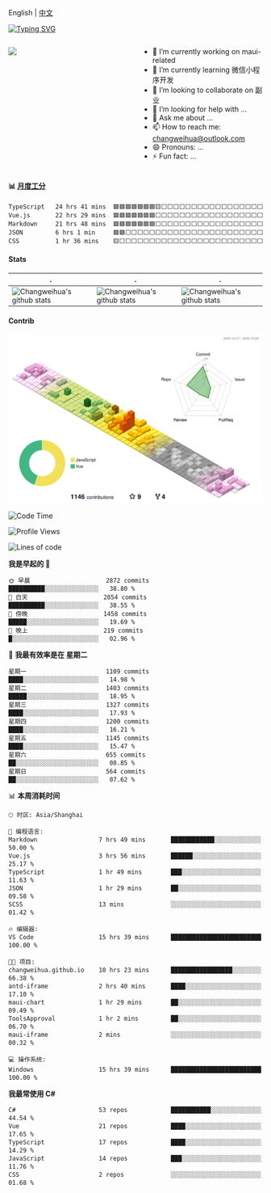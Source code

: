 English | [中文](README_CN.md)

[![Typing SVG](https://readme-typing-svg.herokuapp.com?color=%2336BCF7&center=true&vCenter=true&width=600&lines=Hi+there+👋,+I+am+Chang+Weihua;+Welcome+to+My+Profile!;Over+9+years+of+programming+experience;Always+learning+new+things+)](https://git.io/typing-svg)

<div style="display: grid;gap: 20px;grid-template-columns: repeat(auto-fit, minmax(240px, 1fr));">

[<img src="https://github-readme-stats.vercel.app/api?username=changweihua&show_icons=true&locale=cn" />](https://metrics.lecoq.io/changweihua#gh-light-mode-only)

<div>

- 🔭 I’m currently working on maui-related
- 🌱 I’m currently learning 微信小程序开发
- 👯 I’m looking to collaborate on 副业
- 🤔 I’m looking for help with ...
- 💬 Ask me about ...
- 📫 How to reach me: changweihua@outlook.com
- 😄 Pronouns: ...
- ⚡ Fun fact: ...

</div>

</div>

#### :bar_chart: [月度工分](https://github.com/changweihua/wakapi)

<!--START_SECTION:wakao-->

```txt
TypeScript   24 hrs 41 mins  🟩🟩🟩🟩🟩🟩🟩🟨⬜⬜⬜⬜⬜⬜⬜⬜⬜⬜⬜⬜⬜⬜⬜⬜⬜   30.99 %
Vue.js       22 hrs 29 mins  🟩🟩🟩🟩🟩🟩🟩⬜⬜⬜⬜⬜⬜⬜⬜⬜⬜⬜⬜⬜⬜⬜⬜⬜⬜   28.24 %
Markdown     21 hrs 48 mins  🟩🟩🟩🟩🟩🟩🟩⬜⬜⬜⬜⬜⬜⬜⬜⬜⬜⬜⬜⬜⬜⬜⬜⬜⬜   27.37 %
JSON         6 hrs 1 min     🟩🟩⬜⬜⬜⬜⬜⬜⬜⬜⬜⬜⬜⬜⬜⬜⬜⬜⬜⬜⬜⬜⬜⬜⬜   07.55 %
CSS          1 hr 36 mins    🟨⬜⬜⬜⬜⬜⬜⬜⬜⬜⬜⬜⬜⬜⬜⬜⬜⬜⬜⬜⬜⬜⬜⬜⬜   02.02 %
```

<!--END_SECTION:wakao-->

#### Stats ####


| .                                                                                                                                            | .                                                                                                                                      | .                                                                                                                                                     |
| -------------------------------------------------------------------------------------------------------------------------------------------- | -------------------------------------------------------------------------------------------------------------------------------------- | ----------------------------------------------------------------------------------------------------------------------------------------------------- |
| ![Changweihua's github stats](https://github-readme-stats.vercel.app/api?username=changweihua&show_icons=true&theme=radical&hide_title=true) | ![Changweihua's github stats](https://github-readme-stats.vercel.app/api/top-langs/?username=changweihua&theme=radical&layout=compact) | ![Changweihua's github stats](https://github-readme-stats.vercel.app/api?username=changweihua&show_icons=true&theme=radical&include_all_commits=true) |


#### Contrib ####

<!--   profile-green-animate -->
![](./profile-3d-contrib/profile-south-season-animate.svg)

<!--START_SECTION:waka-->
![Code Time](http://img.shields.io/badge/Code%20Time-1%2C901%20hrs%2035%20mins-blue)

![Profile Views](http://img.shields.io/badge/%E4%B8%AA%E4%BA%BA%E8%B5%84%E6%96%99%E8%A7%82%E7%9C%8B%E6%AC%A1%E6%95%B0-4-blue)

![Lines of code](https://img.shields.io/badge/%E4%BB%8E%E3%80%8CHello%20World%E3%80%8D%E8%B5%B7%E6%88%91%E5%B7%B2%E7%BB%8F%E5%86%99%E4%BA%86-24.4%20million%20%E8%A1%8C%E4%BB%A3%E7%A0%81-blue)

**我是早起的 🐤** 

```text
🌞 早晨                     2872 commits        ██████████░░░░░░░░░░░░░░░   38.80 % 
🌆 白天                     2854 commits        ██████████░░░░░░░░░░░░░░░   38.55 % 
🌃 傍晚                     1458 commits        █████░░░░░░░░░░░░░░░░░░░░   19.69 % 
🌙 晚上                     219 commits         █░░░░░░░░░░░░░░░░░░░░░░░░   02.96 % 
```
📅 **我最有效率是在 星期二** 

```text
星期一                      1109 commits        ████░░░░░░░░░░░░░░░░░░░░░   14.98 % 
星期二                      1403 commits        █████░░░░░░░░░░░░░░░░░░░░   18.95 % 
星期三                      1327 commits        ████░░░░░░░░░░░░░░░░░░░░░   17.93 % 
星期四                      1200 commits        ████░░░░░░░░░░░░░░░░░░░░░   16.21 % 
星期五                      1145 commits        ████░░░░░░░░░░░░░░░░░░░░░   15.47 % 
星期六                      655 commits         ██░░░░░░░░░░░░░░░░░░░░░░░   08.85 % 
星期日                      564 commits         ██░░░░░░░░░░░░░░░░░░░░░░░   07.62 % 
```


📊 **本周消耗时间** 

```text
🕑︎ 时区: Asia/Shanghai

💬 编程语言: 
Markdown                 7 hrs 49 mins       ████████████░░░░░░░░░░░░░   50.00 % 
Vue.js                   3 hrs 56 mins       ██████░░░░░░░░░░░░░░░░░░░   25.17 % 
TypeScript               1 hr 49 mins        ███░░░░░░░░░░░░░░░░░░░░░░   11.63 % 
JSON                     1 hr 29 mins        ██░░░░░░░░░░░░░░░░░░░░░░░   09.58 % 
SCSS                     13 mins             ░░░░░░░░░░░░░░░░░░░░░░░░░   01.42 % 

🔥 编辑器: 
VS Code                  15 hrs 39 mins      █████████████████████████   100.00 % 

🐱‍💻 项目: 
changweihua.github.io    10 hrs 23 mins      █████████████████░░░░░░░░   66.38 % 
antd-iframe              2 hrs 40 mins       ████░░░░░░░░░░░░░░░░░░░░░   17.10 % 
maui-chart               1 hr 29 mins        ██░░░░░░░░░░░░░░░░░░░░░░░   09.49 % 
ToolsApproval            1 hr 2 mins         ██░░░░░░░░░░░░░░░░░░░░░░░   06.70 % 
maui-iframe              2 mins              ░░░░░░░░░░░░░░░░░░░░░░░░░   00.32 % 

💻 操作系统: 
Windows                  15 hrs 39 mins      █████████████████████████   100.00 % 
```

**我最常使用 C#** 

```text
C#                       53 repos            ███████████░░░░░░░░░░░░░░   44.54 % 
Vue                      21 repos            ████░░░░░░░░░░░░░░░░░░░░░   17.65 % 
TypeScript               17 repos            ████░░░░░░░░░░░░░░░░░░░░░   14.29 % 
JavaScript               14 repos            ███░░░░░░░░░░░░░░░░░░░░░░   11.76 % 
CSS                      2 repos             ░░░░░░░░░░░░░░░░░░░░░░░░░   01.68 % 
```




<!--END_SECTION:waka-->


<!-- ![](assets/Bottom_down.svg) -->
